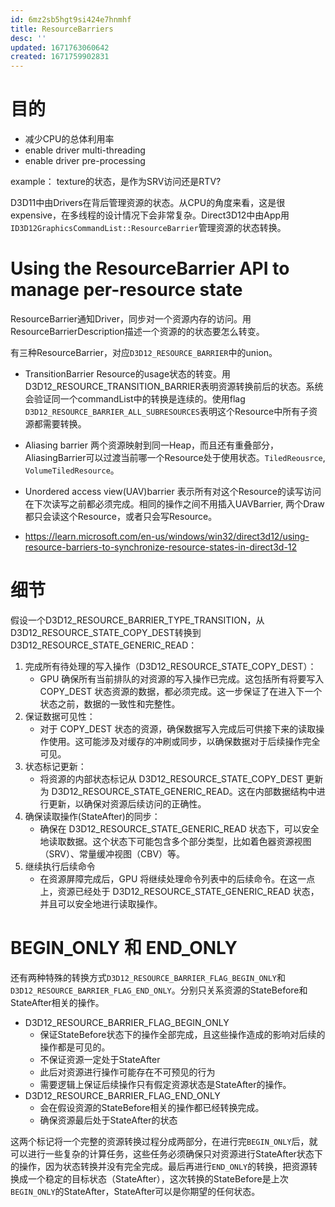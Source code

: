 ```yaml
---
id: 6mz2sb5hgt9si424e7hnmhf
title: ResourceBarriers
desc: ''
updated: 1671763060642
created: 1671759902831
---
```


# 目的

* 减少CPU的总体利用率
* enable driver multi-threading
* enable driver pre-processing

example： 
texture的状态，是作为SRV访问还是RTV?

D3D11中由Drivers在背后管理资源的状态。从CPU的角度来看，这是很expensive，在多线程的设计情况下会非常复杂。Direct3D12中由App用`ID3D12GraphicsCommandList::ResourceBarrier`管理资源的状态转换。

# Using the ResourceBarrier API to manage per-resource state
ResourceBarrier通知Driver，同步对一个资源内存的访问。用ResourceBarrierDescription描述一个资源的的状态要怎么转变。

有三种ResourceBarrier，对应`D3D12_RESOURCE_BARRIER`中的union。

* TransitionBarrier Resource的usage状态的转变。用D3D12_RESOURCE_TRANSITION_BARRIER表明资源转换前后的状态。系统会验证同一个commandList中的转换是连续的。使用flag `D3D12_RESOURCE_BARRIER_ALL_SUBRESOURCES`表明这个Resource中所有子资源都需要转换。

* Aliasing barrier 两个资源映射到同一Heap，而且还有重叠部分，AliasingBarrier可以过渡当前哪一个Resource处于使用状态。`TiledReousrce`, `VolumeTiledResource`。

* Unordered access view(UAV)barrier 表示所有对这个Resource的读写访问在下次读写之前都必须完成。相同的操作之间不用插入UAVBarrier, 两个Draw都只会读这个Resource，或者只会写Resource。

* https://learn.microsoft.com/en-us/windows/win32/direct3d12/using-resource-barriers-to-synchronize-resource-states-in-direct3d-12

# 细节
假设一个D3D12_RESOURCE_BARRIER_TYPE_TRANSITION，从D3D12_RESOURCE_STATE_COPY_DEST转换到D3D12_RESOURCE_STATE_GENERIC_READ：

1. 完成所有待处理的写入操作（D3D12_RESOURCE_STATE_COPY_DEST）：
   * GPU 确保所有当前排队的对资源的写入操作已完成。这包括所有将要写入 COPY_DEST 状态资源的数据，都必须完成。这一步保证了在进入下一个状态之前，数据的一致性和完整性。
2. 保证数据可见性：
   * 对于 COPY_DEST 状态的资源，确保数据写入完成后可供接下来的读取操作使用。这可能涉及对缓存的冲刷或同步，以确保数据对于后续操作完全可见。
3. 状态标记更新：
   * 将资源的内部状态标记从 D3D12_RESOURCE_STATE_COPY_DEST 更新为 D3D12_RESOURCE_STATE_GENERIC_READ。这在内部数据结构中进行更新，以确保对资源后续访问的正确性。
4. 确保读取操作(StateAfter)的同步：
   * 确保在 D3D12_RESOURCE_STATE_GENERIC_READ 状态下，可以安全地读取数据。这个状态下可能包含多个部分类型，比如着色器资源视图（SRV）、常量缓冲视图（CBV）等。
5. 继续执行后续命令
   * 在资源屏障完成后，GPU 将继续处理命令列表中的后续命令。在这一点上，资源已经处于 D3D12_RESOURCE_STATE_GENERIC_READ 状态，并且可以安全地进行读取操作。

# BEGIN_ONLY 和 END_ONLY
还有两种特殊的转换方式`D3D12_RESOURCE_BARRIER_FLAG_BEGIN_ONLY`和 `D3D12_RESOURCE_BARRIER_FLAG_END_ONLY`。分别只关系资源的StateBefore和StateAfter相关的操作。

* D3D12_RESOURCE_BARRIER_FLAG_BEGIN_ONLY
  * 保证StateBefore状态下的操作全部完成，且这些操作造成的影响对后续的操作都是可见的。
  * 不保证资源一定处于StateAfter
  * 此后对资源进行操作可能存在不可预见的行为
  * 需要逻辑上保证后续操作只有假定资源状态是StateAfter的操作。
* D3D12_RESOURCE_BARRIER_FLAG_END_ONLY
  * 会在假设资源的StateBefore相关的操作都已经转换完成。
  * 确保资源最后处于StateAfter的状态

这两个标记将一个完整的资源转换过程分成两部分，在进行完`BEGIN_ONLY`后，就可以进行一些复杂的计算任务，这些任务必须确保只对资源进行StateAfter状态下的操作，因为状态转换并没有完全完成。最后再进行`END_ONLY`的转换，把资源转换成一个稳定的目标状态（StateAfter），这次转换的StateBefore是上次`BEGIN_ONLY`的StateAfter，StateAfter可以是你期望的任何状态。